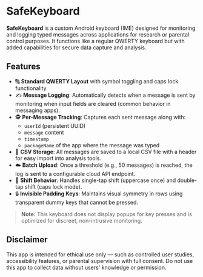 # SafeKeyboard

**SafeKeyboard** is a custom Android keyboard (IME) designed for monitoring and logging typed messages across applications for research or parental control purposes. It functions like a regular QWERTY keyboard but with added capabilities for secure data capture and analysis.

## Features

- 🔠 **Standard QWERTY Layout** with symbol toggling and caps lock functionality
- ✍️ **Message Logging**: Automatically detects when a message is sent by monitoring when input fields are cleared (common behavior in messaging apps).
- 🕵️ **Per-Message Tracking**: Captures each sent message along with:
    - `userId` (persistent UUID)
    - `message` content
    - `timestamp`
    - `packageName` of the app where the message was typed
- 📁 **CSV Storage**: All messages are saved to a local CSV file with a header for easy import into analysis tools.
- ☁️ **Batch Upload**: Once a threshold (e.g., 50 messages) is reached, the log is sent to a configurable cloud API endpoint.
- 🧠 **Shift Behavior**: Handles single-tap shift (uppercase once) and double-tap shift (caps lock mode).
- 🔒 **Invisible Padding Keys**: Maintains visual symmetry in rows using transparent dummy keys that cannot be pressed.

> **Note:** This keyboard does not display popups for key presses and is optimized for discreet, non-intrusive monitoring.

## Disclaimer

This app is intended for ethical use only — such as controlled user studies, accessibility features, or parental supervision with full consent. Do not use this app to collect data without users' knowledge or permission.
